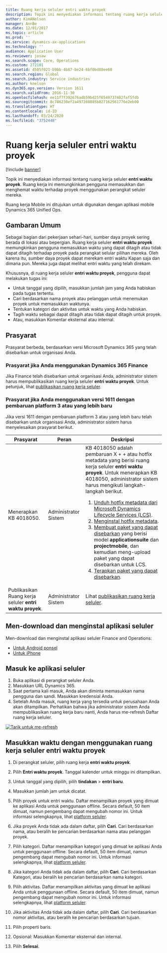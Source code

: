 ```yaml
---
title: Ruang kerja seluler entri waktu proyek
description: Topik ini menyediakan informasi tentang ruang kerja seluler entri waktu proyek. Ruang kerja ini memungkinkan pengguna memasukkan dan menghemat waktu terhadap proyek menggunakan perangkat seluler mereka.
author: KimANelson
manager: AnnBe
ms.date: 12/01/2017
ms.topic: article
ms.prod: ''
ms.service: dynamics-ax-applications
ms.technology: ''
audience: Application User
ms.reviewer: josaw
ms.search.scope: Core, Operations
ms.custom: 272101
ms.assetid: 4505f021-b9bb-4b87-be24-6bf0bd88ee60
ms.search.region: Global
ms.search.industry: Service industries
ms.author: knelson
ms.dyn365.ops.version: Version 1611
ms.search.validFrom: 2016-11-30
ms.openlocfilehash: ee11f7f392676adb59bd25f6549737482faf5fdb
ms.sourcegitcommit: 8c786230ef2a497280885b827162561776e2eb00
ms.translationtype: HT
ms.contentlocale: id-ID
ms.lasthandoff: 03/24/2020
ms.locfileid: "3752448"
---
```

# <a name="project-time-entry-mobile-workspace"></a>Ruang kerja seluler entri waktu proyek

[!include [banner](../includes/banner.md)]

Topik ini menyediakan informasi tentang ruang kerja seluler **entri waktu proyek**. Ruang kerja ini memungkinkan pengguna memasukkan dan menghemat waktu terhadap proyek menggunakan perangkat seluler mereka.

Ruang kerja Mobile ini ditujukan untuk digunakan dengan aplikasi mobile Dynamics 365 Unified Ops. 

## <a name="overview"></a>Gambaran Umum
Sebagai bagian dari pekerjaan sehari-hari, sumber daya proyek sering berada di lokasi atau bepergian. Ruang kerja seluler **entri waktu proyek** memungkinkan pengguna memasukkan waktu yang dapat ditagih atau tidak dapat ditagih terhadap proyek pada perangkat selular pilihan mereka. Oleh karena itu, sumber daya proyek dapat merekam entri waktu Kapan saja dan dimana pun. Mereka juga dapat melihat entri waktu yang telah direkam. 

Khususnya, di ruang kerja seluler **entri waktu proyek**, pengguna dapat melakukan tugas ini:

-   Untuk tanggal yang dipilih, masukkan jumlah jam yang Anda habiskan pada tugas tertentu.
-   Cari berdasarkan nama proyek atau pelanggan untuk menemukan proyek untuk memasukkan waktunya.
-   Tentukan kategori dan aktivitas untuk waktu yang Anda habiskan.
-   Tagih waktu sebagai dapat ditagih atau tidak dapat ditagih untuk proyek.
-   Atau, masukkan Komentar eksternal atau internal.

## <a name="prerequisites"></a>Prasyarat
Prasyarat berbeda, berdasarkan versi Microsoft Dynamics 365 yang telah disebarkan untuk organisasi Anda.

### <a name="prerequisites-if-you-use-dynamics-365-finance"></a>Prasyarat jika Anda menggunakan Dynamics 365 Finance
Jika Finance telah disebarkan untuk organisasi Anda, administrator sistem harus mempublikasikan ruang kerja seluler **entri waktu proyek**. Untuk petunjuk, lihat [publikasikan ruang kerja seluler](../../dev-itpro/mobile-apps/publish-mobile-workspace.md).

### <a name="prerequisites-if-you-use-version-1611-with-platform-update-3-or-later"></a>Prasyarat jika Anda menggunakan versi 1611 dengan pembaruan platform 3 atau yang lebih baru
Jika versi 1611 dengan pembaruan platform 3 atau yang lebih baru telah disebarkan untuk organisasi Anda, administrator sistem harus menyelesaikan prasyarat berikut. 

<table>
<thead>
<tr class="header">
<th>Prasyarat</th>
<th>Peran</th>
<th>Deskripsi</th>
</tr>
</thead>
<tbody>
<tr class="odd">

<td>Menerapkan KB 4018050.</td>
<td>Administrator Sistem</td>
<td>KB 4018050 adalah pembaruan X + + atau hotfix metadata yang berisi ruang kerja seluler <strong>entri waktu proyek</strong>. Untuk menerapkan KB 4018050, administrator sistem harus mengikuti langkah-langkah berikut.
<ol>
<li><a href="../../dev-itpro/migration-upgrade/download-hotfix-lcs.md">Unduh hotfix metadata dari Microsoft Dynamics Lifecycle Services (LCS)</a>.</li>
<li><a href="../../dev-itpro/migration-upgrade/install-metadata-hotfix-package.md">Menginstal hotfix metadata</a>.</li>
<li><a href="../../dev-itpro/deployment/create-apply-deployable-package.md">Membuat paket yang dapat disebarkan</a> yang berisi model <strong>applicationsuite</strong> dan <strong>projectmobile</strong>, dan kemudian meng-upload paket yang dapat disebarkan untuk LCS.</li>
<li><a href="../../dev-itpro/deployment/apply-deployable-package-system.md">Terapkan paket yang dapat disebarkan</a>.</li>

</ol></td>
</tr>
<tr class="even">
<td>Publikasikan Ruang kerja seluler <strong>entri waktu proyek</strong>.</td>
<td>Administrator Sistem</td>
<td>Lihat <a href="../../dev-itpro/mobile-apps/publish-mobile-workspace.md">publikasikan ruang kerja seluler</a>.</td>
</tr>
</tbody>
</table>

## <a name="download-and-install-the-mobile-app"></a>Men-download dan menginstal aplikasi seluler

Men-download dan menginstal aplikasi seluler Finance and Operations:

-   [Untuk Android ponsel](https://go.microsoft.com/fwlink/?linkid=850662)
-   [Untuk iPhone](https://go.microsoft.com/fwlink/?linkid=850663)

## <a name="sign-in-to-the-mobile-app"></a>Masuk ke aplikasi seluler
1.  Buka aplikasi di perangkat seluler Anda.
2.  Masukkan URL Dynamics 365.
3.  Saat pertama kali masuk, Anda akan diminta memasukkan nama pengguna dan sandi. Masukkan kredensial Anda.
4.  Setelah Anda masuk, ruang kerja yang tersedia untuk perusahaan Anda akan ditampilkan. Perhatikan bahwa jika administrator sistem Anda mempublikasikan ruang kerja baru nanti, Anda harus me-refresh Daftar ruang kerja seluler.

[![Tarik untuk me-refresh](./media/pull-to-refresh-list-of-workspaces-183x300.png)](./media/pull-to-refresh-list-of-workspaces.png)

## <a name="enter-time-by-using-the-project-time-entry-mobile-workspace"></a>Masukkan waktu dengan menggunakan ruang kerja seluler entri waktu proyek
1.  Di perangkat seluler, pilih ruang kerja **entri waktu proyek**.
2.  Pilih **Entri waktu proyek**. Tanggal kalender untuk minggu ini ditampilkan.
3.  Untuk tanggal yang dipilih, pilih **tindakan** &gt; **entri baru**.
4.  Masukkan jumlah jam untuk dicatat.
5.  Pilih proyek untuk entri waktu. Daftar menampilkan proyek yang dimuat ke aplikasi Anda untuk penggunaan offline. Secara default, 50 item dimuat, namun pengembang dapat mengubah nomor ini. Untuk informasi selengkapnya, lihat [platform seluler](../../dev-itpro/mobile-apps/platform/mobile-platform-home-page.md).
6.  Jika proyek Anda tidak ada dalam daftar, pilih **Cari**. Cari berdasarkan nama, atau beralih ke pencarian berdasarkan nama atau pelanggan proyek.
7.  Pilih kategori. Daftar menampilkan kategori yang dimuat ke aplikasi Anda untuk penggunaan offline. Secara default, 50 item dimuat, namun pengembang dapat mengubah nomor ini. Untuk informasi selengkapnya, lihat [platform seluler](../../dev-itpro/mobile-apps/platform/mobile-platform-home-page.md).
8.  Jika kategori Anda tidak ada dalam daftar, pilih **Cari**. Cari berdasarkan Kategori, atau beralih ke pencarian berdasarkan nama kategori.
9.  Pilih aktivitas. Daftar menampilkan aktivitas yang dimuat ke aplikasi Anda untuk penggunaan offline. Secara default, 50 item dimuat, namun pengembang dapat mengubah nomor ini. Untuk informasi selengkapnya, lihat [platform seluler](../../dev-itpro/mobile-apps/platform/mobile-platform-home-page.md).
10. Jika aktivitas Anda tidak ada dalam daftar, pilih **Cari**. Cari berdasarkan nomor aktivitas, atau beralih ke pencarian berdasarkan tujuan.

11. Pilih properti baris.
12. Opsional: Masukkan Komentar eksternal dan internal.
13. Pilih **Selesai**.
